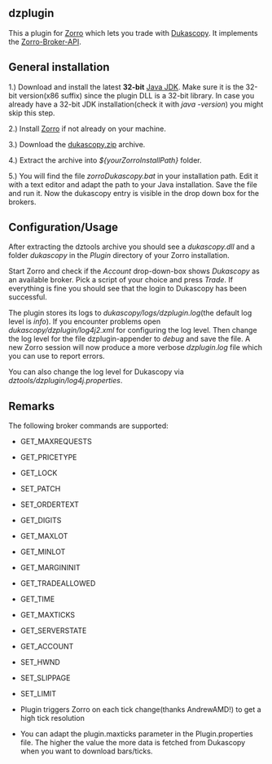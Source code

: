 ## dzplugin

This a plugin for [Zorro](http://www.takemoneyfromtherichandgiveittothepoor.com/) which lets you trade with [Dukascopy](http://www.dukascopy.com). It implements the [Zorro-Broker-API](http://www.zorro-trader.com/manual/en/brokerplugin.htm).

## General installation

1.) Download and install the latest **32-bit** [Java JDK](http://www.oracle.com/technetwork/java/javase/downloads/jdk8-downloads-2133151.html). Make sure it is the 32-bit version(x86 suffix) since the plugin DLL is a 32-bit library. In case you already have a 32-bit JDK installation(check it with *java -version*) you might skip this step.

2.) Install [Zorro](http://www.takemoneyfromtherichandgiveittothepoor.com/download.php) if not already on your machine.

3.) Download the [dukascopy.zip](https://github.com/juxeii/dztools/releases/download/v0.9.7/dzjforex-0.9.7.zip) archive.

4.) Extract the archive into *${yourZorroInstallPath}* folder.

5.) You will find the file *zorroDukascopy.bat* in your installation path. Edit it with a text editor and adapt the path to your Java installation. Save the file and run it. Now the dukascopy entry is visible in the drop down box for the brokers.

## Configuration/Usage

After extracting the dztools archive you should see a *dukascopy.dll* and a folder *dukascopy* in the *Plugin* directory of your Zorro installation.

Start Zorro and check if the *Account* drop-down-box shows *Dukascopy* as an available broker.
Pick a script of your choice and press *Trade*. If everything is fine you should see that the login to Dukascopy has been successful.

The plugin stores its logs to *dukascopy/logs/dzplugin.log*(the default log level is *info*). If you encounter problems open *dukascopy/dzplugin/log4j2.xml* for configuring the log level. Then change the log level for the file dzplugin-appender to *debug* and save the file. A new Zorro session will now produce a more verbose *dzplugin.log* file which you can use to report errors.

You can also change the log level for Dukascopy via *dztools/dzplugin/log4j.properties*.

## Remarks
The following broker commands are supported:
- GET_MAXREQUESTS
- GET_PRICETYPE
- GET_LOCK
- SET_PATCH
- SET_ORDERTEXT
- GET_DIGITS
- GET_MAXLOT
- GET_MINLOT
- GET_MARGININIT
- GET_TRADEALLOWED
- GET_TIME
- GET_MAXTICKS
- GET_SERVERSTATE
- GET_ACCOUNT
- SET_HWND
- SET_SLIPPAGE
- SET_LIMIT

- Plugin triggers Zorro on each tick change(thanks AndrewAMD!) to get a high tick resolution
- You can adapt the plugin.maxticks parameter in the Plugin.properties file. The higher the value the more data is fetched from Dukascopy when you want to download bars/ticks.
